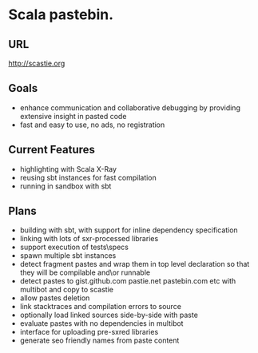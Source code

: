Scala pastebin.
=========================================

URL
------
http://scastie.org

Goals
---------
* enhance communication and collaborative debugging by providing extensive insight in pasted code
* fast and easy to use, no ads, no registration

Current Features
-----------
* highlighting with Scala X-Ray
* reusing sbt instances for fast compilation
* running in sandbox with sbt

Plans
----------
* building with sbt, with support for inline dependency specification
* linking with lots of sxr-processed libraries
* support execution of tests\specs
* spawn multiple sbt instances
* detect fragment pastes and wrap them in top level declaration so that they will be compilable and\or runnable
* detect pastes to gist.github.com pastie.net pastebin.com etc with multibot and copy to scastie
* allow pastes deletion
* link stacktraces and compilation errors to source
* optionally load linked sources side-by-side with paste
* evaluate pastes with no dependencies in multibot
* interface for uploading pre-sxred libraries
* generate seo friendly names from paste content
